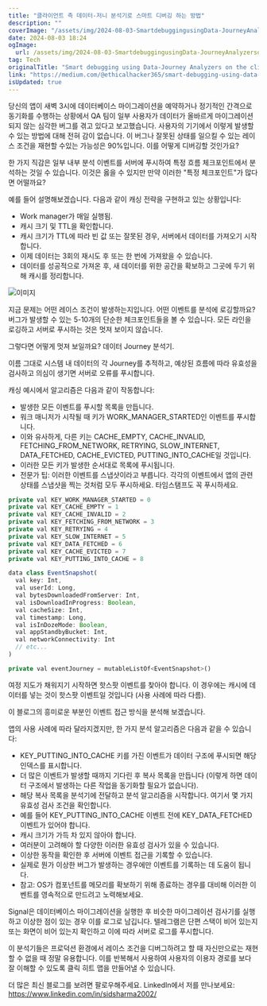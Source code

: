 ```yaml
---
title: "클라이언트 측 데이터-저니 분석기로 스마트 디버깅 하는 방법"
description: ""
coverImage: "/assets/img/2024-08-03-SmartdebuggingusingData-JourneyAnalyzersontheclientside_0.png"
date: 2024-08-03 18:24
ogImage:
  url: /assets/img/2024-08-03-SmartdebuggingusingData-JourneyAnalyzersontheclientside_0.png
tag: Tech
originalTitle: "Smart debugging using Data-Journey Analyzers on the client side"
link: "https://medium.com/@ethicalhacker365/smart-debugging-using-data-journey-analyzers-on-client-side-d66edbe8dd94"
isUpdated: true
---
```


당신의 앱이 새벽 3시에 데이터베이스 마이그레이션을 예약하거나 정기적인 간격으로 동기화를 수행하는 상황에서 QA 팀이 일부 사용자가 데이터가 올바르게 마이그레이션되지 않는 심각한 버그를 겪고 있다고 보고했습니다. 사용자의 기기에서 이렇게 발생할 수 있는 방법에 대해 전혀 감이 없습니다. 이 버그나 잘못된 상태를 일으킬 수 있는 레이스 조건을 재현할 수있는 가능성은 90%입니다. 이를 어떻게 디버깅할 것인가요?

한 가지 직감은 일부 내부 분석 이벤트를 서버에 푸시하여 특정 흐름 체크포인트에서 분석하는 것일 수 있습니다. 이것은 옳을 수 있지만 만약 이러한 "특정 체크포인트"가 많다면 어떨까요?

예를 들어 설명해보겠습니다. 다음과 같이 캐싱 전략을 구현하고 있는 상황입니다:

- Work manager가 매일 실행됨.
- 캐시 크기 및 TTL을 확인합니다.
- 캐시 크기가 TTL에 따라 빈 값 또는 잘못된 경우, 서버에서 데이터를 가져오기 시작합니다.
- 이제 데이터는 3회의 재시도 후 또는 한 번에 가져왔을 수 있습니다.
- 데이터를 성공적으로 가져온 후, 새 데이터를 위한 공간을 확보하고 그곳에 두기 위해 캐시를 정리합니다.

<!-- cozy-coder - 수평 -->

<ins class="adsbygoogle"
     style="display:block"
     data-ad-client="ca-pub-4877378276818686"
     data-ad-slot="1107185301"
     data-ad-format="auto"
     data-full-width-responsive="true"></ins>

<script>
     (adsbygoogle = window.adsbygoogle || []).push({});
</script>

![이미지](/assets/img/2024-08-03-SmartdebuggingusingData-JourneyAnalyzersontheclientside_0.png)

지금 문제는 어떤 레이스 조건이 발생하는지입니다. 어떤 이벤트를 분석에 로깅할까요? 버그가 발생할 수 있는 5-10개의 단순한 체크포인트들을 볼 수 있습니다. 모든 라인을 로깅하고 서버로 푸시하는 것은 멋져 보이지 않습니다.

그렇다면 어떻게 멋져 보일까요? 데이터 Journey 분석기.

이름 그대로 시스템 내 데이터의 각 Journey를 추적하고, 예상된 흐름에 따라 유효성을 검사하고 의심이 생기면 서버로 오류를 푸시합니다.

<!-- cozy-coder - 수평 -->

<ins class="adsbygoogle"
     style="display:block"
     data-ad-client="ca-pub-4877378276818686"
     data-ad-slot="1107185301"
     data-ad-format="auto"
     data-full-width-responsive="true"></ins>

<script>
     (adsbygoogle = window.adsbygoogle || []).push({});
</script>

캐싱 예시에서 알고리즘은 다음과 같이 작동합니다:

- 발생한 모든 이벤트를 푸시할 목록을 만듭니다.
- 워크 매니저가 시작될 때 키가 WORK_MANAGER_STARTED인 이벤트를 푸시합니다.
- 이와 유사하게, 다른 키는 CACHE_EMPTY, CACHE_INVALID, FETCHING_FROM_NETWORK, RETRYING, SLOW_INTERNET, DATA_FETCHED, CACHE_EVICTED, PUTTING_INTO_CACHE일 것입니다.
- 이러한 모든 키가 발생한 순서대로 목록에 푸시됩니다.
- 전문가 팁: 이러한 이벤트를 스냅샷이라고 부릅니다. 각각의 이벤트에서 앱의 관련 상태를 스냅샷을 찍는 것처럼 모두 푸시하세요. 타임스탬프도 꼭 푸시하세요.

```js
private val KEY_WORK_MANAGER_STARTED = 0
private val KEY_CACHE_EMPTY = 1
private val KEY_CACHE_INVALID = 2
private val KEY_FETCHING_FROM_NETWORK = 3
private val KEY_RETRYING = 4
private val KEY_SLOW_INTERNET = 5
private val KEY_DATA_FETCHED = 6
private val KEY_CACHE_EVICTED = 7
private val KEY_PUTTING_INTO_CACHE = 8

data class EventSnapshot(
  val key: Int,
  val userId: Long,
  val bytesDownloadedFromServer: Int,
  val isDownloadInProgress: Boolean,
  val cacheSize: Int,
  val timestamp: Long,
  val isInDozeMode: Boolean,
  val appStandbyBucket: Int,
  val networkConnectivity: Int
  // etc...
)

private val eventJourney = mutableListOf<EventSnapshot>()
```

여정 지도가 채워지기 시작하면 핫스팟 이벤트를 찾아야 합니다. 이 경우에는 캐시에 데이터를 넣는 것이 핫스팟 이벤트일 것입니다 (사용 사례에 따라 다름).

<!-- cozy-coder - 수평 -->

<ins class="adsbygoogle"
     style="display:block"
     data-ad-client="ca-pub-4877378276818686"
     data-ad-slot="1107185301"
     data-ad-format="auto"
     data-full-width-responsive="true"></ins>

<script>
     (adsbygoogle = window.adsbygoogle || []).push({});
</script>

이 블로그의 흥미로운 부분인 이벤트 접근 방식을 분석해 보겠습니다.

앱의 사용 사례에 따라 달라지겠지만, 한 가지 분석 알고리즘은 다음과 같을 수 있습니다:

- KEY_PUTTING_INTO_CACHE 키를 가진 이벤트가 데이터 구조에 푸시되면 해당 인덱스를 표시합니다.
- 더 많은 이벤트가 발생할 때까지 기다린 후 복사 목록을 만듭니다 (이렇게 하면 데이터 구조에서 발생하는 다른 작업을 동기화할 필요가 없습니다).
- 해당 복사 목록을 분석기에 전달하고 분석 알고리즘을 시작합니다. 여기서 몇 가지 유효성 검사 조건을 확인합니다.
- 예를 들어 KEY_PUTTING_INTO_CACHE 이벤트 전에 KEY_DATA_FETCHED 이벤트가 있어야 합니다.
- 캐시 크기가 가득 차 있지 않아야 합니다.
- 여러분이 고려해야 할 다양한 이러한 유효성 검사가 있을 수 있습니다.
- 이상한 동작을 확인한 후 서버에 이벤트 접근을 기록할 수 있습니다.
- 실제로 뭔가 이상한 버그가 발생하는 경우에만 이벤트를 기록하는 데 도움이 됩니다.
- 참고: OS가 컴포넌트를 메모리를 확보하기 위해 종료하는 경우를 대비해 이러한 이벤트를 영속적으로 만드려고 노력해보세요.

Signal은 데이터베이스 마이그레이션을 실행한 후 비슷한 마이그레이션 검사기를 실행하고 이상한 점이 있는 경우 이를 로그로 남깁니다. 텔레그램은 단편 스택이 비어 있는지 또는 화면이 비어 있는지 확인하고 이에 따라 서버로 로그를 푸시합니다.

<!-- cozy-coder - 수평 -->

<ins class="adsbygoogle"
     style="display:block"
     data-ad-client="ca-pub-4877378276818686"
     data-ad-slot="1107185301"
     data-ad-format="auto"
     data-full-width-responsive="true"></ins>

<script>
     (adsbygoogle = window.adsbygoogle || []).push({});
</script>

이 분석기들은 프로덕션 환경에서 레이스 조건을 디버그하려고 할 때 자신만으로는 재현할 수 없을 때 정말 유용합니다. 이를 반복해서 사용하여 사용자의 이용자 경로를 보다 잘 이해할 수 있도록 클릭 히트 맵을 만들어낼 수 있습니다.

더 많은 최신 블로그를 보려면 팔로우해주세요. LinkedIn에서 저를 만나보세요: https://www.linkedin.com/in/sidsharma2002/
